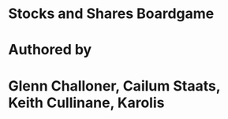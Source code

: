 # Stocks and Shares Boardgame
# Authored by
# Glenn Challoner, Cailum Staats, Keith Cullinane, Karolis
#
#
